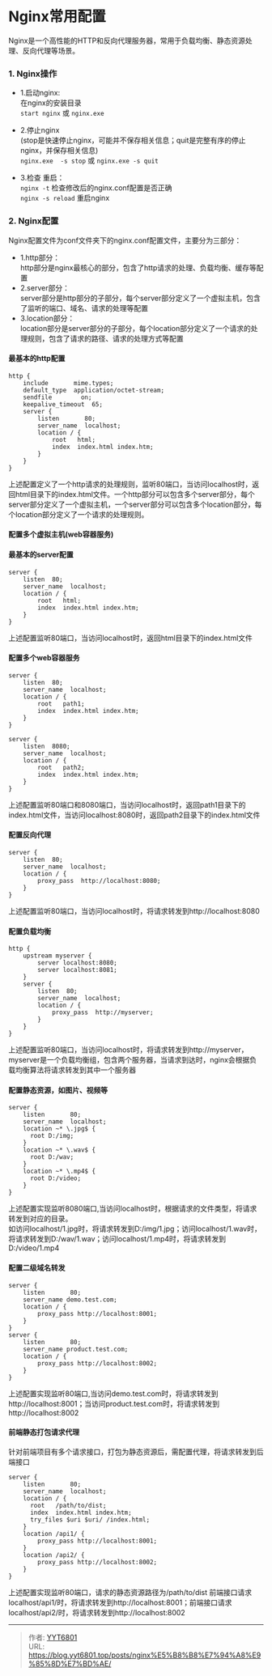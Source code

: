 # Nginx常用配置


Nginx是一个高性能的HTTP和反向代理服务器，常用于负载均衡、静态资源处理、反向代理等场景。

### 1. Nginx操作

* 1.启动nginx:  
 在nginx的安装目录  
`start nginx`  或  `nginx.exe`
  
* 2.停止nginx  
  (stop是快速停止nginx，可能并不保存相关信息；quit是完整有序的停止nginx，并保存相关信息)  
  `nginx.exe  -s stop`  或  `nginx.exe -s quit`
* 3.检查 重启：  
    `nginx -t`  检查修改后的nginx.conf配置是否正确  
   `nginx -s reload` 重启nginx
   
### 2. Nginx配置

Nginx配置文件为conf文件夹下的nginx.conf配置文件，主要分为三部分：
* 1.http部分：  
    http部分是nginx最核心的部分，包含了http请求的处理、负载均衡、缓存等配置
* 2.server部分：  
    server部分是http部分的子部分，每个server部分定义了一个虚拟主机，包含了监听的端口、域名、请求的处理等配置
* 3.location部分：  
    location部分是server部分的子部分，每个location部分定义了一个请求的处理规则，包含了请求的路径、请求的处理方式等配置

#### 最基本的http配置

    http {
        include       mime.types;
        default_type  application/octet-stream;
        sendfile        on;
        keepalive_timeout  65;
        server {
            listen       80;
            server_name  localhost;
            location / {
                root   html;
                index  index.html index.htm;
            }
        }
    }

上述配置定义了一个http请求的处理规则，监听80端口，当访问localhost时，返回html目录下的index.html文件。一个http部分可以包含多个server部分，每个server部分定义了一个虚拟主机，一个server部分可以包含多个location部分，每个location部分定义了一个请求的处理规则。

#### 配置多个虚拟主机(web容器服务)

#### 最基本的server配置

    server {  
        listen  80;
        server_name  localhost;
        location / {
            root   html;
            index  index.html index.htm;
        }
    }  

上述配置监听80端口，当访问localhost时，返回html目录下的index.html文件

#### 配置多个web容器服务

    server {  
        listen  80;
        server_name  localhost;
        location / {
            root   path1;
            index  index.html index.htm;
        }
    }  

    server {  
        listen  8080;
        server_name  localhost;
        location / {
            root   path2;
            index  index.html index.htm;
        }
    }  

上述配置监听80端口和8080端口，当访问localhost时，返回path1目录下的index.html文件，当访问localhost:8080时，返回path2目录下的index.html文件

#### 配置反向代理

    server {  
        listen  80;
        server_name  localhost;
        location / {
            proxy_pass  http://localhost:8080;
        }
    }  

上述配置监听80端口，当访问localhost时，将请求转发到http://localhost:8080

#### 配置负载均衡

    http {
        upstream myserver {
            server localhost:8080;
            server localhost:8081;
        }
        server {
            listen  80;
            server_name  localhost;
            location / {
                proxy_pass  http://myserver;
            }
        }
    }
上述配置监听80端口，当访问localhost时，将请求转发到http://myserver，myserver是一个负载均衡组，包含两个服务器，当请求到达时，nginx会根据负载均衡算法将请求转发到其中一个服务器

#### 配置静态资源，如图片、视频等

    server {
        listen       80;
        server_name  localhost;
        location ~* \.jpg$ {  
          root D:/img; 
        }
        location ~* \.wav$ {  
          root D:/wav; 
        }
        location ~* \.mp4$ {  
          root D:/video;
        }
    }

上述配置实现监听8080端口,当访问localhost时，根据请求的文件类型，将请求转发到对应的目录。  
如访问localhost/1.jpg时，将请求转发到D:/img/1.jpg；访问localhost/1.wav时，将请求转发到D:/wav/1.wav；访问localhost/1.mp4时，将请求转发到D:/video/1.mp4

#### 配置二级域名转发

    server {
        listen       80;
        server_name demo.test.com;
        location / {
            proxy_pass http://localhost:8001;
        }
    }
    server {
        listen       80;
        server_name product.test.com;
        location / {
            proxy_pass http://localhost:8002;
        }
    }

上述配置实现监听80端口,当访问demo.test.com时，将请求转发到http://localhost:8001；当访问product.test.com时，将请求转发到http://localhost:8002

#### 前端静态打包请求代理  
针对前端项目有多个请求接口，打包为静态资源后，需配置代理，将请求转发到后端接口

    server {
        listen       80;
        server_name  localhost;
        location / {
          root   /path/to/dist;
          index  index.html index.htm;
          try_files $uri $uri/ /index.html;
        }
        location /api1/ {
            proxy_pass http://localhost:8001;
        }
        location /api2/ {
            proxy_pass http://localhost:8002;
        }
    }

上述配置实现监听80端口，请求的静态资源路径为/path/to/dist  前端接口请求localhost/api1/时，将请求转发到http://localhost:8001；前端接口请求localhost/api2/时，将请求转发到http://localhost:8002


---

> 作者: [YYT6801](https://blog.yyt6801.top/)  
> URL: https://blog.yyt6801.top/posts/nginx%E5%B8%B8%E7%94%A8%E9%85%8D%E7%BD%AE/  

